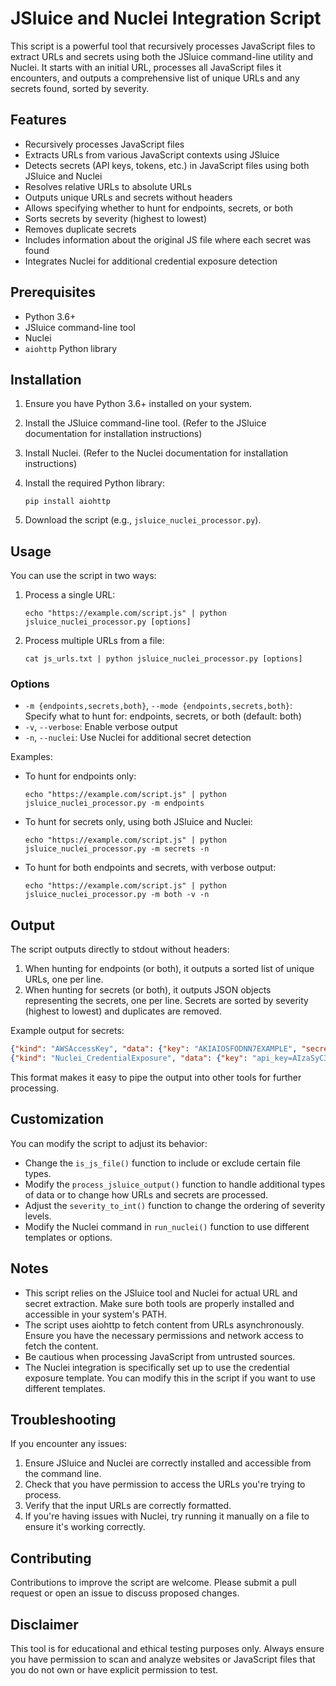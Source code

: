 # JSluice and Nuclei Integration Script

This script is a powerful tool that recursively processes JavaScript files to extract URLs and secrets using both the JSluice command-line utility and Nuclei. It starts with an initial URL, processes all JavaScript files it encounters, and outputs a comprehensive list of unique URLs and any secrets found, sorted by severity.

## Features

- Recursively processes JavaScript files
- Extracts URLs from various JavaScript contexts using JSluice
- Detects secrets (API keys, tokens, etc.) in JavaScript files using both JSluice and Nuclei
- Resolves relative URLs to absolute URLs
- Outputs unique URLs and secrets without headers
- Allows specifying whether to hunt for endpoints, secrets, or both
- Sorts secrets by severity (highest to lowest)
- Removes duplicate secrets
- Includes information about the original JS file where each secret was found
- Integrates Nuclei for additional credential exposure detection

## Prerequisites

- Python 3.6+
- JSluice command-line tool
- Nuclei
- `aiohttp` Python library

## Installation

1. Ensure you have Python 3.6+ installed on your system.
2. Install the JSluice command-line tool. (Refer to the JSluice documentation for installation instructions)
3. Install Nuclei. (Refer to the Nuclei documentation for installation instructions)
4. Install the required Python library:

   ```
   pip install aiohttp
   ```

5. Download the script (e.g., `jsluice_nuclei_processor.py`).

## Usage

You can use the script in two ways:

1. Process a single URL:

   ```
   echo "https://example.com/script.js" | python jsluice_nuclei_processor.py [options]
   ```

2. Process multiple URLs from a file:

   ```
   cat js_urls.txt | python jsluice_nuclei_processor.py [options]
   ```

### Options

- `-m {endpoints,secrets,both}`, `--mode {endpoints,secrets,both}`: Specify what to hunt for: endpoints, secrets, or both (default: both)
- `-v`, `--verbose`: Enable verbose output
- `-n`, `--nuclei`: Use Nuclei for additional secret detection

Examples:

- To hunt for endpoints only:
  ```
  echo "https://example.com/script.js" | python jsluice_nuclei_processor.py -m endpoints
  ```

- To hunt for secrets only, using both JSluice and Nuclei:
  ```
  echo "https://example.com/script.js" | python jsluice_nuclei_processor.py -m secrets -n
  ```

- To hunt for both endpoints and secrets, with verbose output:
  ```
  echo "https://example.com/script.js" | python jsluice_nuclei_processor.py -m both -v -n
  ```

## Output

The script outputs directly to stdout without headers:

1. When hunting for endpoints (or both), it outputs a sorted list of unique URLs, one per line.
2. When hunting for secrets (or both), it outputs JSON objects representing the secrets, one per line. Secrets are sorted by severity (highest to lowest) and duplicates are removed.

Example output for secrets:

```json
{"kind": "AWSAccessKey", "data": {"key": "AKIAIOSFODNN7EXAMPLE", "secret": "wJalrXUtnFEMI/K7MDENG/bPxRfiCYEXAMPLEKEY"}, "filename": "https://example.com/config.js", "severity": "high", "context": {"awsRegion": "us-west-2", "bucketName": "example-uploads"}, "original_file": "https://example.com/main.js"}
{"kind": "Nuclei_CredentialExposure", "data": {"key": "api_key=AIzaSyC3xbj4UeWLQ2I5lxZpJFkfLwkbhcheQ4E", "template": "credential-exposure-file", "matched-at": "/tmp/tmpfile123"}, "filename": "/tmp/tmpfile123", "severity": "medium", "context": null, "original_file": "https://example.com/main.js"}
```

This format makes it easy to pipe the output into other tools for further processing.

## Customization

You can modify the script to adjust its behavior:

- Change the `is_js_file()` function to include or exclude certain file types.
- Modify the `process_jsluice_output()` function to handle additional types of data or to change how URLs and secrets are processed.
- Adjust the `severity_to_int()` function to change the ordering of severity levels.
- Modify the Nuclei command in `run_nuclei()` function to use different templates or options.

## Notes

- This script relies on the JSluice tool and Nuclei for actual URL and secret extraction. Make sure both tools are properly installed and accessible in your system's PATH.
- The script uses aiohttp to fetch content from URLs asynchronously. Ensure you have the necessary permissions and network access to fetch the content.
- Be cautious when processing JavaScript from untrusted sources.
- The Nuclei integration is specifically set up to use the credential exposure template. You can modify this in the script if you want to use different templates.

## Troubleshooting

If you encounter any issues:

1. Ensure JSluice and Nuclei are correctly installed and accessible from the command line.
2. Check that you have permission to access the URLs you're trying to process.
3. Verify that the input URLs are correctly formatted.
4. If you're having issues with Nuclei, try running it manually on a file to ensure it's working correctly.

## Contributing

Contributions to improve the script are welcome. Please submit a pull request or open an issue to discuss proposed changes.

## Disclaimer

This tool is for educational and ethical testing purposes only. Always ensure you have permission to scan and analyze websites or JavaScript files that you do not own or have explicit permission to test.
